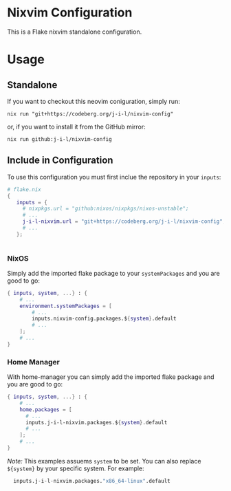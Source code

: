 # Nixvim Configuration

This is a Flake nixvim standalone configuration.


# Usage

## Standalone

If you want to checkout this neovim coniguration, simply run:

```
nix run "git+https://codeberg.org/j-i-l/nixvim-config"
```

or, if you want to install it from the GitHub mirror:

```
nix run github:j-i-l/nixvim-config
```

## Include in Configuration

To use this configuration you must first inclue the repository in your `inputs`:

```nix
# flake.nix
{
   inputs = {
     # nixpkgs.url = "github:nixos/nixpkgs/nixos-unstable";
     # ...
     j-i-l-nixvim.url = "git+https://codeberg.org/j-i-l/nixvim-config";
     # ...
   };
 
```

### NixOS

Simply add the imported flake package to your `systemPackages` and you are good to go:

```nix
{ inputs, system, ...} : {
    # ...
    environment.systemPackages = [
        # ...
        inputs.nixvim-config.packages.${system}.default
        # ...
    ];
    # ...
}
```

### Home Manager

With home-manager you can simply add the imported flake package and you are good to go:

```nix
{ inputs, system, ...} : {
    # ...
    home.packages = [
      # ...
      inputs.j-i-l-nixvim.packages.${system}.default
      # ...
    ];
    # ...
}
```

_Note:_ This examples assuems `system` to be set. You can also replace `${system}` by your specific system.
For example:

```nix
  inputs.j-i-l-nixvim.packages."x86_64-linux".default
```

